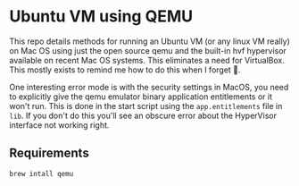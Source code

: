 # Ubuntu VM using QEMU

This repo details methods for running an Ubuntu VM (or any linux VM really) on Mac OS using just 
the open source qemu and the built-in hvf hypervisor available on recent Mac OS systems. This eliminates
a need for VirtualBox. This mostly exists to remind me how to do this when I forget 🤣. 

One interesting error mode is with the security settings in MacOS, you need to explicitly give the qemu emulator binary application entitlements or it won't run. This is done in the start script using the `app.entitlements` file in `lib`. If you don't do this you'll see an obscure error about the HyperVisor interface not working right. 


## Requirements 
```
brew intall qemu
```


